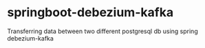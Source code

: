# springboot-debezium-kafka
Transferring data between two different postgresql db using spring debezium-kafka
